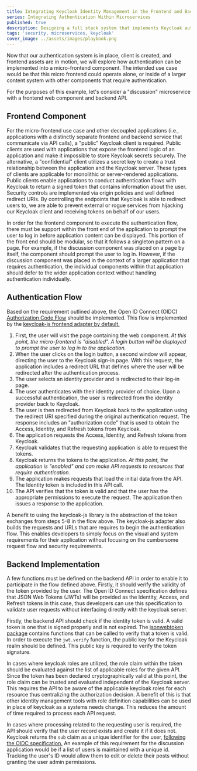 ```yaml
---
title: Integrating Keycloak Identity Management in the Frontend and Backend
series: Integrating Authentication Within Microservices
published: true
description: Designing a full stack system that implements Keycloak authentication to enable federated access.
tags: 'security, microservices, keycloak'
cover_image: ../assets/images/playbook.png
---
```


Now that our authentication system is in place, client is created, and frontend assets are in motion, we will explore how authentication can be implemented into a micro-frontend component. The intended use case would be that this micro frontend could operate alone, or inside of a larger content system with other components that require authentication.

For the purposes of this example, let's consider a "discussion" microservice with a frontend web component and backend API.

## Frontend Component

For the micro-frontend use case and other decoupled applications (i.e., applications with a distinctly separate frontend and backend service that communicate via API calls), a "public" Keycloak client is required. Public clients are used with applications that expose the frontend logic of an application and make it impossible to store Keycloak secrets securely. The alternative, a "confidential" client utilizes a secret key to create a trust relationship between the application and the Keycloak server. These types of clients are applicable for monolithic or server-rendered applications. Public clients enable applications to conduct authentication flows with Keycloak to return a signed token that contains information about the user. Security controls are implemented via origin policies and well defined redirect URIs. By controlling the endpoints that Keycloak is able to redirect users to, we are able to prevent external or rogue services from hijacking our Keycloak client and receiving tokens on behalf of our users.

In order for the frontend component to execute the authentication flow, there must be support within the front end of the application to prompt the user to log in before application content can be displayed. This portion of the front end should be modular, so that it follows a singleton pattern on a page. For example, if the discussion component was placed on a page by itself, the component should prompt the user to log in. However, if the discussion component was placed in the context of a larger application that requires authentication, the individual components within that application should defer to the wider application context without handling authentication individually.

## Authentication Flow

Based on the requirement outlined above, the Open ID Connect (OIDC) [Authorization Code Flow](https://auth0.com/docs/get-started/authentication-and-authorization-flow/authorization-code-flow) should be implemented. This flow is implemented by the [keycloak-js frontend adapter by default.](https://www.keycloak.org/docs/latest/securing_apps/index.html#_javascript_implicit_flow)

1. First, the user will visit the page containing the web component. *At this point, the micro-frontend is "disabled". A login button will be displayed to prompt the user to log in to the application.*
2. When the user clicks on the login button, a second window will appear, directing the user to the Keycloak sign-in page. With this request, the application includes a redirect URL that defines where the user will be redirected after the authentication process.
3. The user selects an identity provider and is redirected to their log-in page.
4. The user authenticates with their identity provider of choice. Upon a successful authentication, the user is redirected from the identity provider back to Keycloak.
5. The user is then redirected from Keycloak back to the application using the redirect URI specified during the original authentication request. The response includes an "authorization code" that is used to obtain the Access, Identity, and Refresh tokens from Keycloak.
6. The application requests the Access, Identity, and Refresh tokens from Keycloak.
7. Keycloak validates that the requesting application is able to request the tokens.
8. Keycloak returns the tokens to the application. *At this point, the application is "enabled" and can make API requests to resources that require authentication.*
9. The application makes requests that load the initial data from the API. The Identity token is included in this API call.
10. The API verifies that the token is valid and that the user has the appropriate permissions to execute the request. The application then issues a response to the application.

A benefit to using the keycloak-js library is the abstraction of the token exchanges from steps 5-8 in the flow above. The keycloak-js adapter also builds the requests and URLs that are requires to begin the authentication flow. This enables developers to simply focus on the visual and system requirements for their application without focusing on the cumbersome request flow and security requirements.

## Backend Implementation

A few functions must be defined on the backend API in order to enable it to participate in the flow defined above. Firstly, it should verify the validity of the token provided by the user. The Open ID Connect specification defines that JSON Web Tokens (JWTs) will be provided as the Identity, Access, and Refresh tokens in this case, thus developers can use this specification to validate user requests without interfacing directly with the keycloak server.

Firstly, the backend API should check if the identity token is valid. A valid token is one that is signed properly and is not expired. The [jsonwebtoken package](https://www.npmjs.com/package/jsonwebtoken) contains functions that can be called to verify that a token is valid. In order to execute the `jwt.verify` function, the public key for the Keycloak realm should be defined. This public key is required to verify the token signature.

In cases where keycloak roles are utilized, the role claim within the token should be evaluated against the list of applicable roles for the given API. Since the token has been declared cryptographically valid at this point, the role claim can be trusted and evaluated independent of the Keycloak server. This requires the API to be aware of the applicable keycloak roles for each resource thus centralizing the authorization decision. A benefit of this is that other identity management tools with role definition capabilities can be used in place of keycloak as a systems needs change. This reduces the amount of time required to process each API request.

In cases where processing related to the requesting user is required, the API should verify that the user record exists and create it if it does not. Keycloak returns the `sub` claim as a unique identifier for the user, [following the OIDC specification.](https://auth0.com/docs/get-started/apis/scopes/openid-connect-scopes#standard-claims) An example of this requirement for the discussion application would be if a list of users is maintained with a unique id. Tracking the user's ID would allow them to edit or delete their posts without granting the user admin permissions.
